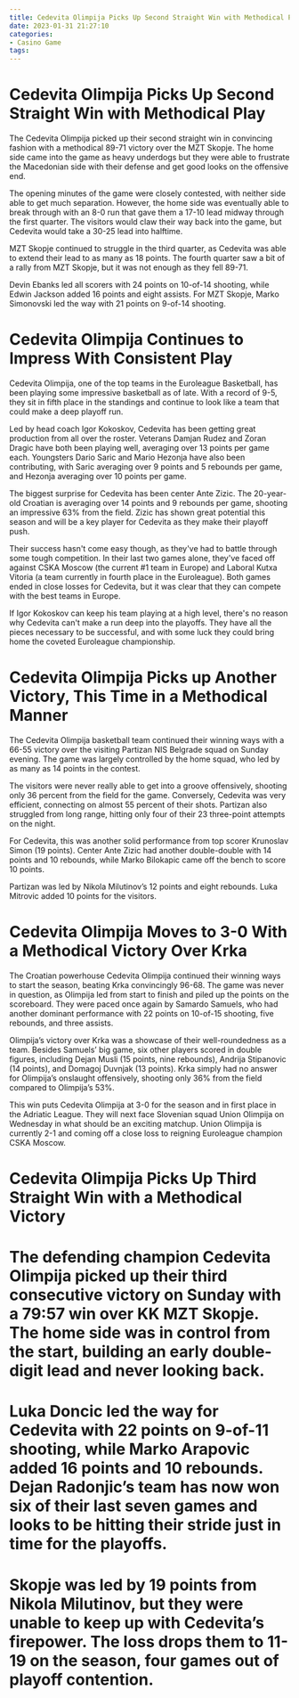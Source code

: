 ```yaml
---
title: Cedevita Olimpija Picks Up Second Straight Win with Methodical Play
date: 2023-01-31 21:27:10
categories:
- Casino Game
tags:
---
```



#  Cedevita Olimpija Picks Up Second Straight Win with Methodical Play

The Cedevita Olimpija picked up their second straight win in convincing fashion with a methodical 89-71 victory over the MZT Skopje. The home side came into the game as heavy underdogs but they were able to frustrate the Macedonian side with their defense and get good looks on the offensive end.

The opening minutes of the game were closely contested, with neither side able to get much separation. However, the home side was eventually able to break through with an 8-0 run that gave them a 17-10 lead midway through the first quarter. The visitors would claw their way back into the game, but Cedevita would take a 30-25 lead into halftime.

MZT Skopje continued to struggle in the third quarter, as Cedevita was able to extend their lead to as many as 18 points. The fourth quarter saw a bit of a rally from MZT Skopje, but it was not enough as they fell 89-71.

Devin Ebanks led all scorers with 24 points on 10-of-14 shooting, while Edwin Jackson added 16 points and eight assists. For MZT Skopje, Marko Simonovski led the way with 21 points on 9-of-14 shooting.

#  Cedevita Olimpija Continues to Impress With Consistent Play

Cedevita Olimpija, one of the top teams in the Euroleague Basketball, has been playing some impressive basketball as of late. With a record of 9-5, they sit in fifth place in the standings and continue to look like a team that could make a deep playoff run.

Led by head coach Igor Kokoskov, Cedevita has been getting great production from all over the roster. Veterans Damjan Rudez and Zoran Dragic have both been playing well, averaging over 13 points per game each. Youngsters Dario Saric and Mario Hezonja have also been contributing, with Saric averaging over 9 points and 5 rebounds per game, and Hezonja averaging over 10 points per game.

The biggest surprise for Cedevita has been center Ante Zizic. The 20-year-old Croatian is averaging over 14 points and 9 rebounds per game, shooting an impressive 63% from the field. Zizic has shown great potential this season and will be a key player for Cedevita as they make their playoff push.

Their success hasn't come easy though, as they've had to battle through some tough competition. In their last two games alone, they've faced off against CSKA Moscow (the current #1 team in Europe) and Laboral Kutxa Vitoria (a team currently in fourth place in the Euroleague). Both games ended in close losses for Cedevita, but it was clear that they can compete with the best teams in Europe.

If Igor Kokoskov can keep his team playing at a high level, there's no reason why Cedevita can't make a run deep into the playoffs. They have all the pieces necessary to be successful, and with some luck they could bring home the coveted Euroleague championship.

#  Cedevita Olimpija Picks up Another Victory, This Time in a Methodical Manner

The Cedevita Olimpija basketball team continued their winning ways with a 66-55 victory over the visiting Partizan NIS Belgrade squad on Sunday evening. The game was largely controlled by the home squad, who led by as many as 14 points in the contest.

The visitors were never really able to get into a groove offensively, shooting only 36 percent from the field for the game. Conversely, Cedevita was very efficient, connecting on almost 55 percent of their shots. Partizan also struggled from long range, hitting only four of their 23 three-point attempts on the night.

For Cedevita, this was another solid performance from top scorer Krunoslav Simon (19 points). Center Ante Zizic had another double-double with 14 points and 10 rebounds, while Marko Bilokapic came off the bench to score 10 points.

Partizan was led by Nikola Milutinov’s 12 points and eight rebounds. Luka Mitrovic added 10 points for the visitors.

#  Cedevita Olimpija Moves to 3-0 With a Methodical Victory Over Krka

The Croatian powerhouse Cedevita Olimpija continued their winning ways to start the season, beating Krka convincingly 96-68. The game was never in question, as Olimpija led from start to finish and piled up the points on the scoreboard. They were paced once again by Samardo Samuels, who had another dominant performance with 22 points on 10-of-15 shooting, five rebounds, and three assists.

Olimpija’s victory over Krka was a showcase of their well-roundedness as a team. Besides Samuels’ big game, six other players scored in double figures, including Dejan Musli (15 points, nine rebounds), Andrija Stipanovic (14 points), and Domagoj Duvnjak (13 points). Krka simply had no answer for Olimpija’s onslaught offensively, shooting only 36% from the field compared to Olimpija’s 53%.

This win puts Cedevita Olimpija at 3-0 for the season and in first place in the Adriatic League. They will next face Slovenian squad Union Olimpija on Wednesday in what should be an exciting matchup. Union Olimpija is currently 2-1 and coming off a close loss to reigning Euroleague champion CSKA Moscow.

#  Cedevita Olimpija Picks Up Third Straight Win with a Methodical Victory

# The defending champion Cedevita Olimpija picked up their third consecutive victory on Sunday with a 79:57 win over KK MZT Skopje. The home side was in control from the start, building an early double-digit lead and never looking back.

# Luka Doncic led the way for Cedevita with 22 points on 9-of-11 shooting, while Marko Arapovic added 16 points and 10 rebounds. Dejan Radonjic’s team has now won six of their last seven games and looks to be hitting their stride just in time for the playoffs.

# Skopje was led by 19 points from Nikola Milutinov, but they were unable to keep up with Cedevita’s firepower. The loss drops them to 11-19 on the season, four games out of playoff contention.